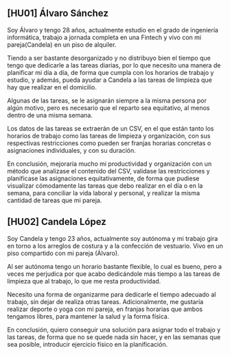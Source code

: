 ## [HU01] Álvaro Sánchez

Soy Álvaro y tengo 28 años, actualmente estudio en el grado de ingeniería informática, trabajo a jornada completa en una Fintech y vivo con mi pareja(Candela) en un piso de alquiler.

Tiendo a ser bastante desorganizado y no distribuyo bien el tiempo que tengo que dedicarle a las tareas diarias, por lo que necesito una manera de planificar mi día a día, de forma que cumpla con los horarios de trabajo y estudio, y además, pueda ayudar a Candela a las tareas de limpieza que hay que realizar en el domicilio.

Algunas de las tareas, se le asignarán siempre a la misma persona por algún motivo, pero es necesario que el reparto sea equitativo, al menos dentro de una misma semana.

Los datos de las tareas se extraerán de un CSV, en el que están tanto los horarios de trabajo como las tareas de limpieza y organización, con sus respectivas restricciones como pueden ser franjas horarias concretas o asignaciones individuales, y con su duración.

En conclusión, mejoraría mucho mi productividad y organización con un método que analizase el contenido del CSV, validase las restricciones y planificase las asignaciones equitativamente, de forma que pudiese visualizar cómodamente las tareas que debo realizar en el día o en la semana, para conciliar la vida laboral y personal, y realizar la misma cantidad de tareas que mi pareja.


## [HU02] Candela López

Soy Candela y tengo 23 años, actualmente soy autónoma y mi trabajo gira en torno a los arreglos de costura y a la confección de vestuario. Vivo en un piso compartido con mi pareja (Álvaro).

Al ser autónoma tengo un horario bastante flexible, lo cual es bueno, pero a veces me perjudica por que acabo dedicándole más tiempo a las tareas de limpieza que al trabajo, lo que me resta productividad.

Necesito una forma de organizarme para dedicarle el tiempo adecuado al trabajo, sin dejar de realiza otras tareas. Adicionalmente, me gustaría realizar deporte o yoga con mi pareja, en franjas horarias que ambos tengamos libres, para mantener la salud y la forma física.

En conclusión, quiero conseguir una solución para asignar todo el trabajo y las tareas, de forma que no se quede nada sin hacer, y en las semanas que sea posible, introducir ejercicio físico en la planificación.